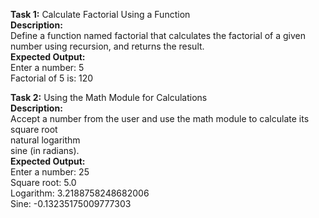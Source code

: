 **Task 1:** Calculate Factorial Using a Function  
**Description:**  
Define a function named factorial that calculates the factorial of a given number using recursion, and returns the result.  
**Expected Output:**  
Enter a number: 5  
Factorial of 5 is:  120  

**Task 2:** Using the Math Module for Calculations  
**Description:**  
Accept a number from the user and use the math module to calculate its  
square root  
natural logarithm  
sine (in radians).  
**Expected Output:**  
Enter a number: 25  
Square root:  5.0  
Logarithm:  3.2188758248682006  
Sine:  -0.13235175009777303  
